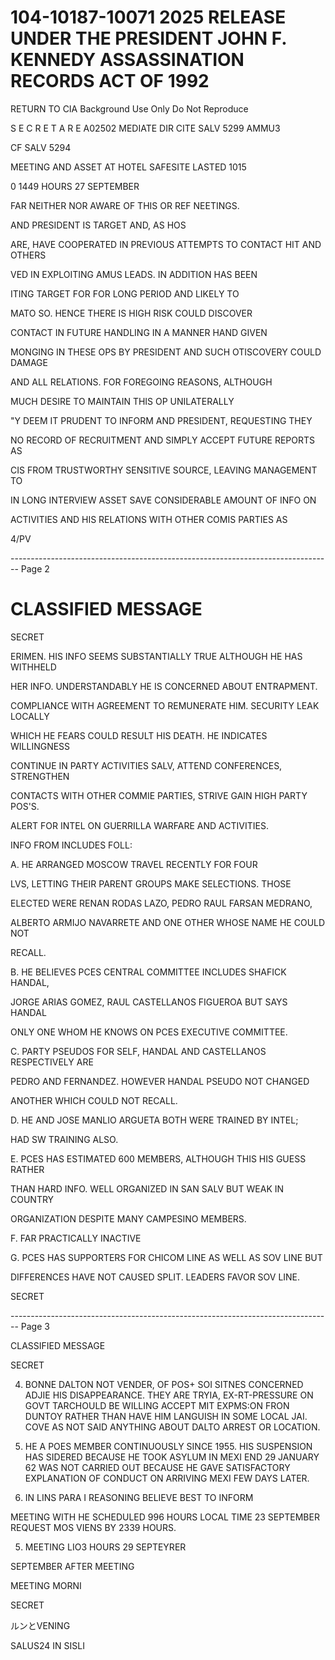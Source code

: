 # 104-10187-10071 2025 RELEASE UNDER THE PRESIDENT JOHN F. KENNEDY ASSASSINATION RECORDS ACT OF 1992

RETURN TO CIA
Background Use Only
Do Not Reproduce

S E C R E T A R E A02502
MEDIATE DIR CITE SALV 5299
AMMU3

CF SALV 5294

MEETING AND ASSET AT HOTEL SAFESITE LASTED 1015

0 1449 HOURS 27 SEPTEMBER

FAR NEITHER  NOR AWARE OF THIS OR REF NEETINGS.

AND PRESIDENT  IS TARGET AND, AS HOS

ARE, HAVE COOPERATED IN PREVIOUS ATTEMPTS TO CONTACT HIT AND OTHERS

VED IN EXPLOITING AMUS LEADS. IN ADDITION  HAS BEEN

ITING TARGET FOR  FOR LONG PERIOD AND LIKELY TO

MATO SO. HENCE THERE IS HIGH RISK  COULD DISCOVER

CONTACT IN FUTURE HANDLING IN A MANNER HAND GIVEN

MONGING IN THESE OPS BY PRESIDENT AND SUCH OTISCOVERY COULD DAMAGE

AND ALL RELATIONS. FOR FOREGOING REASONS, ALTHOUGH

MUCH DESIRE TO MAINTAIN THIS OP UNILATERALLY

"Y DEEM IT PRUDENT TO INFORM AND PRESIDENT, REQUESTING THEY

NO RECORD OF RECRUITMENT AND SIMPLY ACCEPT FUTURE REPORTS AS

CIS FROM TRUSTWORTHY SENSITIVE SOURCE, LEAVING MANAGEMENT TO

IN LONG INTERVIEW ASSET SAVE CONSIDERABLE AMOUNT OF INFO ON

ACTIVITIES AND HIS RELATIONS WITH OTHER COMIS PARTIES AS

4/PV


-------------------------------------------------------------------------------- Page 2

# CLASSIFIED MESSAGE

SECRET

ERIMEN. HIS INFO SEEMS SUBSTANTIALLY TRUE ALTHOUGH HE HAS WITHHELD

HER INFO. UNDERSTANDABLY HE IS CONCERNED ABOUT ENTRAPMENT.

COMPLIANCE WITH AGREEMENT TO REMUNERATE HIM. SECURITY LEAK LOCALLY

WHICH HE FEARS COULD RESULT HIS DEATH. HE INDICATES WILLINGNESS

CONTINUE IN PARTY ACTIVITIES SALV, ATTEND CONFERENCES, STRENGTHEN

CONTACTS WITH OTHER COMMIE PARTIES, STRIVE GAIN HIGH PARTY POS'S.

ALERT FOR INTEL ON GUERRILLA WARFARE AND ACTIVITIES.

INFO FROM INCLUDES FOLL:

A. HE ARRANGED MOSCOW TRAVEL RECENTLY FOR FOUR

LVS, LETTING THEIR PARENT GROUPS MAKE SELECTIONS. THOSE

ELECTED WERE RENAN RODAS LAZO, PEDRO RAUL FARSAN MEDRANO,

ALBERTO ARMIJO NAVARRETE AND ONE OTHER WHOSE NAME HE COULD NOT

RECALL.

B. HE BELIEVES PCES CENTRAL COMMITTEE INCLUDES SHAFICK HANDAL,

JORGE ARIAS GOMEZ, RAUL CASTELLANOS FIGUEROA BUT SAYS HANDAL

ONLY ONE WHOM HE KNOWS ON PCES EXECUTIVE COMMITTEE.

C. PARTY PSEUDOS FOR SELF, HANDAL AND CASTELLANOS RESPECTIVELY ARE

PEDRO AND FERNANDEZ. HOWEVER HANDAL PSEUDO NOT CHANGED

ANOTHER WHICH COULD NOT RECALL.

D. HE AND JOSE MANLIO ARGUETA BOTH WERE TRAINED BY INTEL;

HAD SW TRAINING ALSO.

E. PCES HAS ESTIMATED 600 MEMBERS, ALTHOUGH THIS HIS GUESS RATHER

THAN HARD INFO. WELL ORGANIZED IN SAN SALV BUT WEAK IN COUNTRY

ORGANIZATION DESPITE MANY CAMPESINO MEMBERS.

F. FAR PRACTICALLY INACTIVE

G. PCES HAS SUPPORTERS FOR CHICOM LINE AS WELL AS SOV LINE BUT

DIFFERENCES HAVE NOT CAUSED SPLIT. LEADERS FAVOR SOV LINE.

SECRET


-------------------------------------------------------------------------------- Page 3

CLASSIFIED MESSAGE

SECRET

4. BONNE DALTON NOT VENDER, OF POS+ SOI SITNES CONCERNED ADJIE HIS DISAPPEARANCE. THEY ARE TRYIA, EX-RT-PRESSURE ON GOVT TARCHOULD BE WILLING ACCEPT MIT EXPMS:ON FRON DUNTOY RATHER THAN HAVE HIM LANGUISH IN SOME LOCAL JAI. COVE AS NOT SAID ANYTHING ABOUT DALTO ARREST OR LOCATION.

1. HE A POES MEMBER CONTINUOUSLY SINCE 1955. HIS SUSPENSION HAS SIDERED BECAUSE HE TOOK ASYLUM IN MEXI END 29 JANUARY 62 WAS NOT CARRIED OUT BECAUSE HE GAVE SATISFACTORY EXPLANATION OF CONDUCT ON ARRIVING MEXI FEW DAYS LATER.

4. IN LINS PARA I REASONING BELIEVE BEST TO INFORM

MEETING WITH HE SCHEDULED 996 HOURS LOCAL TIME 23 SEPTEMBER REQUEST MOS VIENS BY 2339 HOURS.

5. MEETING LIO3 HOURS 29 SEPTEYRER

SEPTEMBER AFTER MEETING

MEETING MORNI

SECRET

ルンとVENING

SALUS24
IN SISLI
